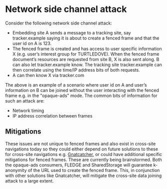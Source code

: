 # Network side channel attack

Consider the following network side channel attack:

*   Embedding site A sends a message to a tracking site, say tracker.example saying it is about to create a fenced frame and that the user id on A is 123.
*   The fenced frame is created and has access to user specific information X (e.g. user’s interest group for TURTLEDOVE). When the fenced frame document’s resources are requested from site B, X is also sent along. B can also let tracker.example know. The tracking site tracker.example can then correlate using the time/IP address bits of both requests.
*   A can then know X via tracker.com

The above is an example of a scenario where user id on A and user’s information on B can be joined without the user interacting with the fenced frame e.g. in the "opaque-ads" mode.
The common bits of information for such an attack are:
*   Network timing
*   IP address correlation between frames

## Mitigations

These issues are not unique to fenced frames and also exist in cross-site navigations today so they could either depend on future solutions to these for cross-site navigations e.g. [Gnatcatcher](https://github.com/bslassey/ip-blindness), or could have additional specific mitigations for fenced frames. These are currently being brainstormed.
Both the opaque-ads consumers, FLEDGE and SharedStorage will guarantee k-anonymity of the URL used to create the fenced frame. This, in conjunction with other solutions like Gnatcatcher, will mitigate the cross-site data joining attack to a large extent.
